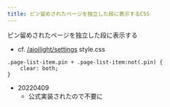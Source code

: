 ```yaml
---
title: ピン留めされたページを独立した段に表示するCSS
---
```


ピン留めされたページを独立した段に表示する

* cf. [/aioilight/settings](https://scrapbox.io/aioilight/settings)
  style.css

````
.page-list-item.pin + .page-list-item:not(.pin) {
  	clear: both;
}
````

* 20220409
  * 公式実装されたので不要に
